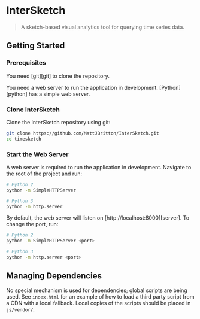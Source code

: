 # InterSketch
> A sketch-based visual analytics tool for querying time series data.

## Getting Started

### Prerequisites

You need [git][git] to clone the repository.

You need a web server to run the application in development. [Python][python] has a simple web server.

### Clone InterSketch

Clone the InterSketch repository using git:

```bash
git clone https://github.com/MattJBritton/InterSketch.git
cd timesketch
```

### Start the Web Server

A web server is required to run the application in development. Navigate to the root of the project and run:

```bash
# Python 2
python -m SimpleHTTPServer

# Python 3
python -m http.server
```

By default, the web server will listen on [http://localhost:8000][server]. To change the port, run:

```bash
# Python 2
python -m SimpleHTTPServer <port>

# Python 3
python -m http.server <port>
```

## Managing Dependencies

No special mechanism is used for dependencies; global scripts are being used. See `index.html` for an example of how to load a third party script from a CDN with a local fallback. Local copies of the scripts should be placed in `js/vendor/`.
